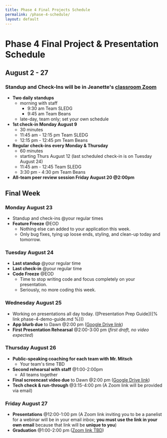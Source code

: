 ```yaml
---
title: Phase 4 Final Projects Schedule
permalink: /phase-4-schedule/
layout: default
---
```


# Phase 4 Final Project & Presentation Schedule

## August 2 - 27

### Standup and Check-Ins will be in Jeanette's [classroom Zoom](https://us02web.zoom.us/j/85432264511?pwd=NWJ4K3hWU0pkMWlKMHhZQUpwRTJNUT09)

- **Two daily standups**
  - morning with staff
    - 9:30 am Team SLEDG
    - 9:45 am Team Beans
  - late-day, team only; set your own schedule
- **1st check-in Monday August 9**
  - 30 minutes
  - 11:45 am - 12:15 pm Team SLEDG
  - 12:15 pm - 12:45 pm Team Beans
- **Regular check-ins every Monday & Thursday**
  - 60 minutes
  - starting Thurs August 12 (last scheduled check-in is on Tuesday August 24)
  - 11:45 am - 12:45 Team SLEDG
  - 3:30 pm - 4:30 pm Team Beans
- **All-team peer review session Friday August 20 @2:00pm**

## Final Week

### Monday August 23

- Standup and check-ins @your regular times
- **Feature Freeze** @EOD
  - Nothing else can added to your application this week.
  - Only bug fixes, tying up loose ends, styling, and clean-up today and tomorrow.

### Tuesday August 24

- **Last standup** @your regular time
- **Last check-in** @your regular time
- **Code Freeze** @EOD
  - Time to stop writing code and focus completely on your presentation.
  - Seriously, no more coding this week.

### Wednesday August 25

- Working on presentations all day today. ([Presentation Prep Guide]({% link phase-4-demo-guide.md %}))
- **App blurb due** to Dawn @2:00 pm ([Google Drive link](https://drive.google.com/drive/folders/1yqX2wikhrrZ5c1s3pL_LqxHe2a_Ijb9V?usp=sharing))
- **First Presentation Rehearsal** @2:00-3:00 pm (_first draft, no video expected_)

### Thursday August 26

- **Public-speaking coaching for each team with Mr. Mitsch**
  - Your team's time TBD
- **Second rehearsal with staff** @1:00-2:00pm
  - All teams together
- **Final screencast video due** to Dawn @2:00 pm ([Google Drive link](https://drive.google.com/drive/folders/1yqX2wikhrrZ5c1s3pL_LqxHe2a_Ijb9V?usp=sharing))
- **Tech check & run-through** @3:15-4:00 pm (A Zoom link will be provided via email)

### Friday August 27

- **Presentations** @12:00-1:00 pm (A Zoom link inviting you to be a panelist for a webinar will be in your email inbox; **you must use the link in your own email** because that link will be **unique to you**)
- **Graduation** @1:00-2:00 pm ([Zoom link TBD]())
